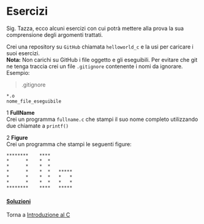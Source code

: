 # Esercizi

Sig. Tazza, ecco alcuni esercizi con cui potrà mettere alla prova
la sua comprensione degli argomenti trattati.

Crei una repository su `GitHub` chiamata `helloworld_c` e la usi per caricare i suoi esercizi.<br>
**Nota:** Non carichi su GitHub i file oggetto e gli eseguibili. Per evitare
che git ne tenga traccia crei un file `.gitignore` contenente i nomi da ignorare.
Esempio:

> .gitignore

```
*.o
nome_file_eseguibile
```

1 **FullName**<br>
Crei un programma `fullname.c` che stampi il suo nome completo utilizzando due chiamate a `printf()`

2 **Figure**<br>
Crei un programma che stampi le seguenti figure:

```
********    ****
*      *    *  *
*      *    *  *
*      *    *  *   *****
*      *    *  *   *   *
*      *    *  *   *   *
********    ****   *****
```

<h4><a href="https://github.com/FabioZTessitore/laboratorio/tree/master/esercizi/part-i/intro-C">Soluzioni</a></h4>

Torna a [Introduzione al C](../summary.md)
